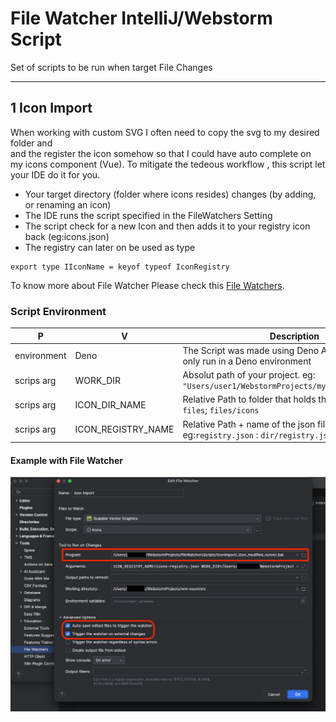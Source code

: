 # File Watcher IntelliJ/Webstorm Script

Set of scripts to be run when target File Changes
___

## 1 Icon Import

When working with custom SVG I often need to copy the svg to my desired folder and  
and the register the icon somehow so that I could have auto complete on my icons component (Vue).
To mitigate the tedeous workflow , this script let your IDE do it for you.

- Your target directory (folder where icons resides) changes (by adding, or renaming an icon)
- The IDE runs the script specified in the FileWatchers Setting
- The script check for a new Icon and then adds it to your registry icon back (eg:icons.json)
- The registry can later on be used as type

```typesript 
export type IIconName = keyof typeof IconRegistry
```

To know more about File Watcher Please check
this [File Watchers](https://www.jetbrains.com/help/idea/using-file-watchers.html).

### Script Environment

| P           | V                  | Description                                                                                |
|-------------|--------------------|--------------------------------------------------------------------------------------------|
| environment | Deno               | The Script was made using Deno APIs so you can only run in a Deno environment              |
| scrips arg  | WORK_DIR           | Absolut path of your project. eg: `"Users/user1/WebstormProjects/myProject/src/icons"`     |
| scrips arg  | ICON_DIR_NAME      | Relative Path to folder that holds the svgs files eg: `files`; `files/icons`               |
| scrips arg  | ICON_REGISTRY_NAME | Relative Path + name of the json file registry    eg:`registry.json` : `dir/registry.json` |

#### Example with File Watcher
![File Watcher Example](./iconImport/Screenshot%202025-01-31%20at%2013.14.44.png)



